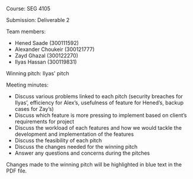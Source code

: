 Course: SEG 4105

Submission: Deliverable 2

Team members: 
* Hened Saade (300111592)
* Alexander Choukeir (300121777)
* Zayd Ghazal (300122270)
* Ilyas Hassan (300119831)

Winning pitch: Ilyas' pitch

Meeting minutes:
* Discuss various problems linked to each pitch (security breaches for Ilyas’, efficiency for Alex’s, usefulness of feature for Hened’s, backup cases for Zay’s)
* Discuss which feature is more pressing to implement based on client’s requirements for project
* Discuss the workload of each features and how we would tackle the development and implementation of the features
* Discuss the feasibility of each pitch
* Discuss the changes needed for the winning pitch
* Answer any questions and concerns during the pitches

Changes made to the winning pitch will be highlighted in blue text in the PDF file. 
